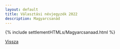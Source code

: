 ```yaml
---
layout: default
title: Választási névjegyzék 2022
description: Magyarcsanád
---
```


{% include settlementHTMLs/Magyarcsanaad.html %}

[Vissza](../)
